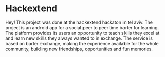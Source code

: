 # Hackextend

Hey!
This project was done at the hackextend hackaton in tel aviv.
The project is an android app for a social peer to peer time barter for learning.
The platform provides its users an opportunity to teach skills they excel at and learn new skills they always wanted to in exchange.
The service is based on barter exchange, making the experience available for the whole community, building new friendships,
opportunities and fun memories.

